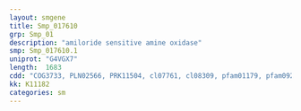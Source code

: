 ```yaml
---
layout: smgene
title: Smp_017610
grp: Smp_01
description: "amiloride sensitive amine oxidase"
smp: Smp_017610.1
uniprot: "G4VGX7"
length:  1683
cdd: "COG3733, PLN02566, PRK11504, cl07761, cl08309, pfam01179, pfam09248"
kk: K11182
categories: sm
---
```

